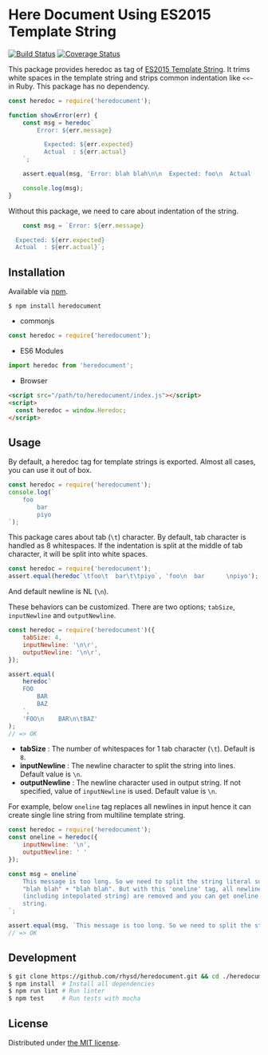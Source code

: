 Here Document Using ES2015 Template String
==========================================
[![Build Status](https://travis-ci.org/rhysd/heredocument.svg?branch=master)](https://travis-ci.org/rhysd/heredocument)
[![Coverage Status](https://coveralls.io/repos/github/rhysd/heredocument/badge.svg?branch=master)](https://coveralls.io/github/rhysd/heredocument?branch=master)

This package provides heredoc as tag of [ES2015 Template String](https://developer.mozilla.org/en-US/docs/Web/JavaScript/Reference/Template_literals).
It trims white spaces in the template string and strips common indentation like `<<~` in Ruby.
This package has no dependency.

```javascript
const heredoc = require('heredocument');

function showError(err) {
    const msg = heredoc`
        Error: ${err.message}

          Expected: ${err.expected}
          Actual  : ${err.actual}
    `;

    assert.equal(msg, 'Error: blah blah\n\n  Expected: foo\n  Actual  : bar');

    console.log(msg);
}
```

Without this package, we need to care about indentation of the string.

```javascript
    const msg = `Error: ${err.message}

  Expected: ${err.expected}
  Actual  : ${err.actual}`;
```

## Installation

Available via [npm](https://www.npmjs.com).

```
$ npm install heredocument
```

- commonjs

```javascript
const heredoc = require('heredocument');
```

- ES6 Modules

```javascript
import heredoc from 'heredocument';
```

- Browser

```html
<script src="/path/to/heredocument/index.js"></script>
<script>
  const heredoc = window.Heredoc;
</script>
```

## Usage

By default, a heredoc tag for template strings is exported. Almost all cases, you can use it out of box.

```javascript
const heredoc = require('heredocument');
console.log(`
    foo
        bar
        piyo
`);
```

This package cares about tab (`\t`) character. By default, tab character is handled as 8 whitespaces.
If the indentation is split at the middle of tab character, it will be split into white spaces.

```javascript
const heredoc = require('heredocument');
assert.equal(heredoc`\tfoo\t  bar\t\tpiyo`, 'foo\n  bar      \npiyo');
```

And default newline is NL (`\n`).

These behaviors can be customized. There are two options; `tabSize`, `inputNewline` and `outputNewline`.

```javascript
const heredoc = require('heredocument')({
    tabSize: 4,
    inputNewline: '\n\r',
    outputNewline: '\n\r',
});

assert.equal(
    heredoc`
    FOO
        BAR
		BAZ
    `,
    'FOO\n    BAR\n\tBAZ'
);
// => OK
```

- **tabSize** : The number of whitespaces for 1 tab character (`\t`). Default is `8`.
- **inputNewline** : The newline character to split the string into lines. Default value is `\n`.
- **outputNewline** : The newline character used in output string. If not specified, value of `inputNewline` is used. Default value is `\n`.

For example, below `oneline` tag replaces all newlines in input hence it can create single line string from multiline template string.

```javascript
const heredoc = require('heredocument');
const oneline = heredoc({
    inputNewline: '\n',
    outputNewline: ' '
});

const msg = oneline`
    This message is too long. So we need to split the string literal such as
    "blah blah" + "blah blah". But with this 'oneline' tag, all newlines
    (including intepolated string) are removed and you can get oneline
    string.
`;

assert.equal(msg, `This message is too long. So we need to split the string literal such as "blah blah" + "blah blah". But with this 'oneline' tag, all newlines (including intepolated string) are removed and you can get oneline string.`);
// => OK
```

## Development

```sh
$ git clone https://github.com/rhysd/heredocument.git && cd ./heredocument
$ npm install  # Install all dependencies
$ npm run lint # Run linter
$ npm test     # Run tests with mocha
```

## License

Distributed under [the MIT license](LICENSE).

